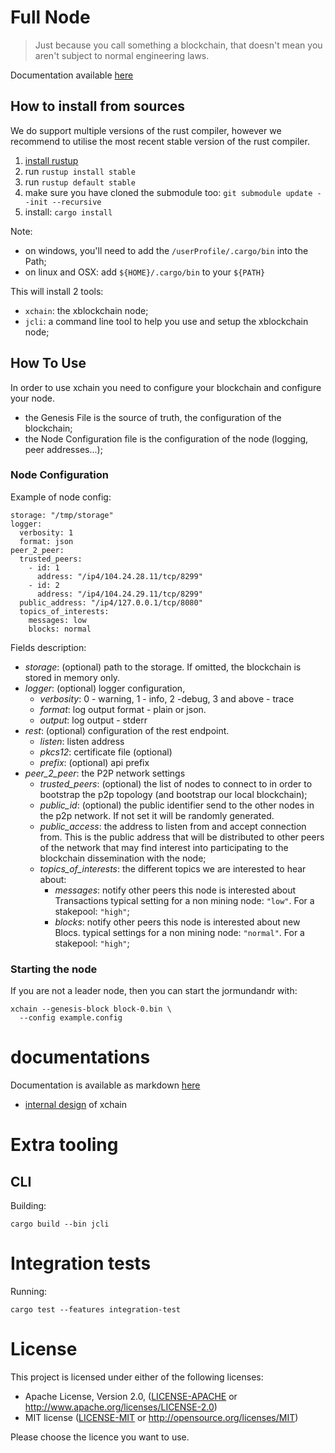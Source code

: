 # Full Node

> Just because you call something a blockchain, that doesn't mean you aren't subject to normal engineering laws.

Documentation available [here](https://youtubaijia.github.io/xchain)

## How to install from sources

We do support multiple versions of the rust compiler, however we recommend
to utilise the most recent stable version of the rust compiler.

1. [install rustup](https://www.rust-lang.org/tools/install)
2. run `rustup install stable`
3. run `rustup default stable`
4. make sure you have cloned the submodule too: `git submodule update --init --recursive`
5. install: `cargo install`

Note:

* on windows, you'll need to add the `/userProfile/.cargo/bin` into the Path;
* on linux and OSX: add `${HOME}/.cargo/bin` to your `${PATH}`

This will install 2 tools:

* `xchain`: the xblockchain node;
* `jcli`: a command line tool to help you use and setup the xblockchain node;

## How To Use

In order to use xchain you need to configure your blockchain and
configure your node.

* the Genesis File is the source of truth, the configuration of the blockchain;
* the Node Configuration file is the configuration of the node (logging, peer addresses...);

### Node Configuration

Example of node config:

```
storage: "/tmp/storage"
logger:
  verbosity: 1
  format: json
peer_2_peer:
  trusted_peers:
    - id: 1
      address: "/ip4/104.24.28.11/tcp/8299"
    - id: 2
      address: "/ip4/104.24.29.11/tcp/8299"
  public_address: "/ip4/127.0.0.1/tcp/8080"
  topics_of_interests:
    messages: low
    blocks: normal
```

Fields description:

  - *storage*: (optional) path to the storage. If omitted, the
    blockchain is stored in memory only.
  - *logger*: (optional) logger configuration,
     - *verbosity*: 0 - warning, 1 - info, 2 -debug, 3 and above - trace
     - *format*: log output format - plain or json.
     - *output*: log output - stderr
  - *rest*: (optional) configuration of the rest endpoint.
     - *listen*: listen address
     - *pkcs12*: certificate file (optional)
     - *prefix*: (optional) api prefix
  - *peer_2_peer*: the P2P network settings
     - *trusted_peers*: (optional) the list of nodes to connect to in order to
       bootstrap the p2p topology (and bootstrap our local blockchain);
     - *public_id*: (optional) the public identifier send to the other nodes in the
       p2p network. If not set it will be randomly generated.
     - *public_access*: the address to listen from and accept connection
       from. This is the public address that will be distributed to other peers
       of the network that may find interest into participating to the blockchain
       dissemination with the node;
     - *topics_of_interests*: the different topics we are interested to hear about:
       - *messages*: notify other peers this node is interested about Transactions
         typical setting for a non mining node: `"low"`. For a stakepool: `"high"`;
       - *blocks*: notify other peers this node is interested about new Blocs.
         typical settings for a non mining node: `"normal"`. For a stakepool: `"high"`;

### Starting the node

If you are not a leader node, then you can start the jormundandr with:

```
xchain --genesis-block block-0.bin \
  --config example.config
```

# documentations

Documentation is available as markdown [here](doc/SUMMARY.md)

* [internal design](./doc/internal_design.md) of xchain

# Extra tooling

## CLI

Building:

```
cargo build --bin jcli
```

# Integration tests

Running:

```
cargo test --features integration-test
```

# License

This project is licensed under either of the following licenses:

 * Apache License, Version 2.0, ([LICENSE-APACHE](LICENSE-APACHE) or
   http://www.apache.org/licenses/LICENSE-2.0)
 * MIT license ([LICENSE-MIT](LICENSE-MIT) or
   http://opensource.org/licenses/MIT)

Please choose the licence you want to use.
